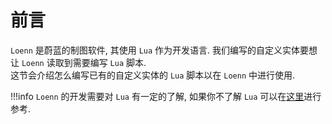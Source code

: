 # 前言

`Loenn` 是蔚蓝的制图软件, 其使用 `Lua` 作为开发语言. 我们编写的自定义实体要想让 `Loenn` 读取到需要编写 `Lua` 脚本.            
这节会介绍怎么编写已有的自定义实体的 `Lua` 脚本以在 `Loenn` 中进行使用.

!!!info
    `Loenn` 的开发需要对 `Lua` 有一定的了解, 如果你不了解 `Lua` 可以在[这里](../extra//lua/begin.md)进行参考.